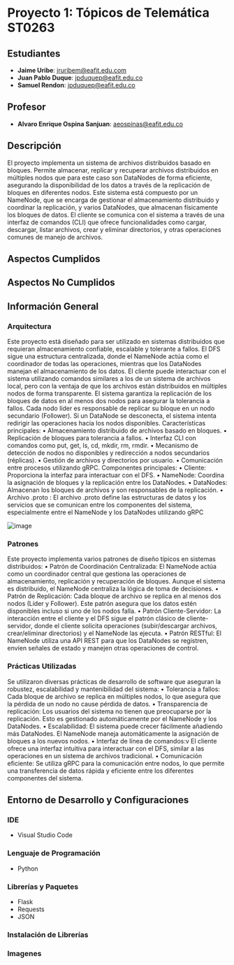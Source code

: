 # Proyecto 1: Tópicos de Telemática ST0263

## Estudiantes
- **Jaime Uribe**: jruribem@eafit.edu.com
- **Juan Pablo Duque**: jpduquep@eafit.edu.co
- **Samuel Rendon**: jpduquep@eafit.edu.co

## Profesor
- **Alvaro Enrique Ospina Sanjuan**: aeospinas@eafit.edu.co

## Descripción
El proyecto implementa un sistema de archivos distribuidos basado en bloques. Permite almacenar, replicar y recuperar archivos distribuidos en múltiples nodos que para este caso son DataNodes de forma eficiente, asegurando la disponibilidad de los datos a través de la replicación de bloques en diferentes nodos.
Este sistema está compuesto por un NameNode, que se encarga de gestionar el almacenamiento distribuido y coordinar la replicación, y varios DataNodes, que almacenan físicamente los bloques de datos.
El cliente se comunica con el sistema a través de una interfaz de comandos (CLI) que ofrece funcionalidades como cargar, descargar, listar archivos, crear y eliminar directorios, y otras operaciones comunes de manejo de archivos.


## Aspectos Cumplidos


## Aspectos No Cumplidos


## Información General

### Arquitectura
Este proyecto está diseñado para ser utilizado en sistemas distribuidos que requieran almacenamiento confiable, escalable y tolerante a fallos. El DFS sigue una estructura centralizada, donde el NameNode actúa como el coordinador de todas las operaciones, mientras que los DataNodes manejan el almacenamiento de los datos.
El cliente puede interactuar con el sistema utilizando comandos similares a los de un sistema de archivos local, pero con la ventaja de que los archivos están distribuidos en múltiples nodos de forma transparente.
El sistema garantiza la replicación de los bloques de datos en al menos dos nodos para asegurar la tolerancia a fallos. Cada nodo líder es responsable de replicar su bloque en un nodo secundario (Follower). Si un DataNode se desconecta, el sistema intenta redirigir las operaciones hacia los nodos disponibles.
Características principales:
•	Almacenamiento distribuido de archivos basado en bloques.
•	Replicación de bloques para tolerancia a fallos.
•	Interfaz CLI con comandos como put, get, ls, cd, mkdir, rm, rmdir.
•	Mecanismo de detección de nodos no disponibles y redirección a nodos secundarios (réplicas).
•	Gestión de archivos y directorios por usuario.
•	Comunicación entre procesos utilizando gRPC.
Componentes principales:
•	Cliente: Proporciona la interfaz para interactuar con el DFS.
•	NameNode: Coordina la asignación de bloques y la replicación entre los DataNodes.
•	DataNodes: Almacenan los bloques de archivos y son responsables de la replicación.
•	Archivo .proto : El archivo .proto define las estructuras de datos y los servicios que se comunican entre los componentes del sistema, especialmente entre el NameNode y los DataNodes utilizando gRPC

![image](https://github.com/user-attachments/assets/00553c7f-0750-4452-b419-36f94c8ca46e)


### Patrones
Este proyecto implementa varios patrones de diseño típicos en sistemas distribuidos:
•	Patrón de Coordinación Centralizada: El NameNode actúa como un coordinador central que gestiona las operaciones de almacenamiento, replicación y recuperación de bloques. Aunque el sistema es distribuido, el NameNode centraliza la lógica de toma de decisiones.
•	Patrón de Replicación: Cada bloque de archivo se replica en al menos dos nodos (Líder y Follower). Este patrón asegura que los datos estén disponibles incluso si uno de los nodos falla.
•	Patrón Cliente-Servidor: La interacción entre el cliente y el DFS sigue el patrón clásico de cliente-servidor, donde el cliente solicita operaciones (subir/descargar archivos, crear/eliminar directorios) y el NameNode las ejecuta.
•	Patrón RESTful: El NameNode utiliza una API REST para que los DataNodes se registren, envíen señales de estado y manejen otras operaciones de control.



### Prácticas Utilizadas
Se utilizaron diversas prácticas de desarrollo de software que aseguran la robustez, escalabilidad y mantenibilidad del sistema:
•	Tolerancia a fallos: Cada bloque de archivo se replica en múltiples nodos, lo que asegura que la pérdida de un nodo no cause pérdida de datos.
•	Transparencia de replicación: Los usuarios del sistema no tienen que preocuparse por la replicación. Esto es gestionado automáticamente por el NameNode y los DataNodes.
•	Escalabilidad: El sistema puede crecer fácilmente añadiendo más DataNodes. El NameNode maneja automáticamente la asignación de bloques a los nuevos nodos.
•	Interfaz de línea de comandos:v El cliente ofrece una interfaz intuitiva para interactuar con el DFS, similar a las operaciones en un sistema de archivos tradicional.
•	Comunicación eficiente: Se utiliza gRPC para la comunicación entre nodos, lo que permite una transferencia de datos rápida y eficiente entre los diferentes componentes del sistema.


## Entorno de Desarrollo y Configuraciones

### IDE
- Visual Studio Code

### Lenguaje de Programación
- Python

### Librerías y Paquetes
- Flask
- Requests
- JSON

### Instalación de Librerías

### Imagenes

